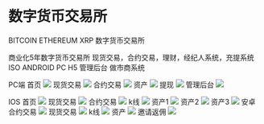 # 数字货币交易所
BITCOIN ETHEREUM XRP 数字货币交易所

商业化5年数字货币交易所
现货交易，合约交易，理财，经纪人系统，充提系统
ISO ANDROID PC H5 管理后台 做市商系统

PC端
首页
![](./image/pc_首页.png)
现货交易
![](./image/pc_现货交易.png)
合约交易
![](./image/pc_现货交易.png)
资产
![](./image/pc_资产.png)
提现
![](./image/pc_提现.png)
管理后台
![](./image/管理后台.png)

IOS
首页
![](./image/ios_首页.png)
现货交易
![](./image/ios_现货交易.png)
合约交易
![](./image/ios_合约交易.png)
k线
![](./image/ios_k线.png)
资产1
![](./image/ios_资产1.png)
资产2
![](./image/ios_资产2.png)
资产3
![](./image/ios_资产3.png)
安卓
合约交易
![](./image/android_合约交易.jpg)
现货交易
![](./image/android_现货交易.jpg)
k线
![](./image/android_k线.jpg)
资产
![](./image/android_资产.jpg)
邀请返佣
![](./image/android_邀请返佣.jpg)

